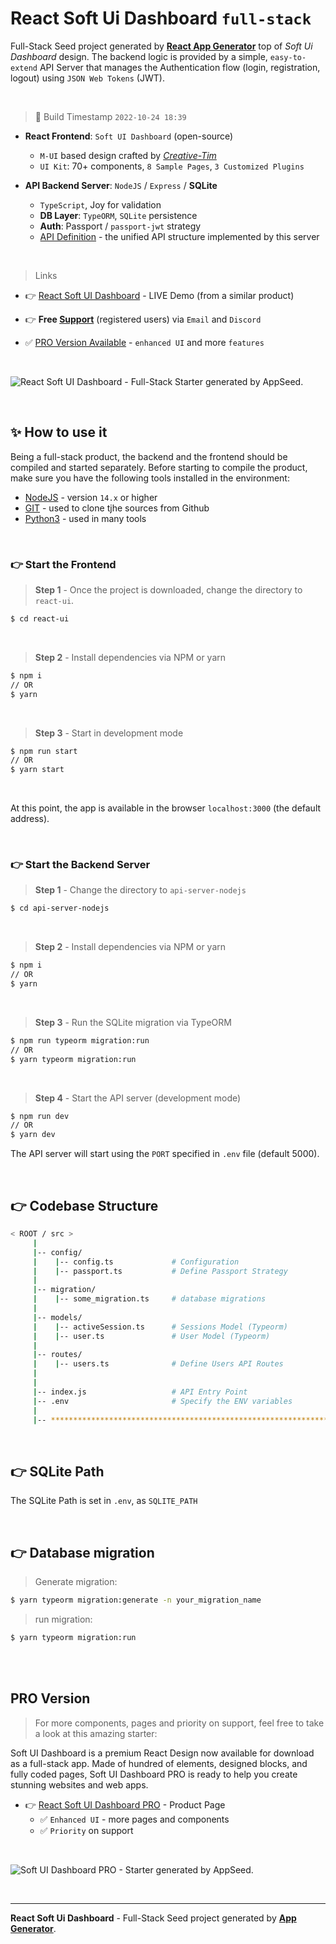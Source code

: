 # React Soft Ui Dashboard `full-stack`

Full-Stack Seed project generated by **[React App Generator](https://appseed.us/generator/react/)** top of *Soft Ui Dashboard* design. The backend logic is provided by a simple, `easy-to-extend` API Server that manages the Authentication flow (login, registration, logout) using `JSON Web Tokens` (JWT).

<br />

> 🚀 Build Timestamp `2022-10-24 18:39`

- **React Frontend**: `Soft UI Dashboard` (open-source)
  - `M-UI` based design crafted by *[Creative-Tim](https://bit.ly/3fKQZaL)*
  - `UI Kit`: 70+ components, `8 Sample Pages`, `3 Customized Plugins`
    

- **API Backend Server**: `NodeJS` / `Express` / **SQLite** 
  - `TypeScript`, Joy for validation
  - **DB Layer**: `TypeORM`, `SQLite` persistence
  - **Auth**: Passport / `passport-jwt` strategy
  - [API Definition](https://docs.appseed.us/boilerplate-code/api-unified-definition) - the unified API structure implemented by this server


<br />

> Links

- 👉 [React Soft UI Dashboard](https://node-js-react-soft-dashboard.appseed-srv1.com/authentication/sign-in) - LIVE Demo (from a similar product)

- 👉 **Free [Support](https://appseed.us/support/)** (registered users) via `Email` and `Discord`
- ✅ [PRO Version Available](#pro-version) - `enhanced UI` and more `features`

<br />

![React Soft UI Dashboard - Full-Stack Starter generated by AppSeed.](https://user-images.githubusercontent.com/51070104/174486537-0b74913d-886c-45ae-8f99-4f1b0d6a13f4.png) 

<br >

## ✨ How to use it

Being a full-stack product, the backend and the frontend should be compiled and started separately. 
Before starting to compile the product, make sure you have the following tools installed in the environment:

- [NodeJS](https://nodejs.org/en/) - version `14.x` or higher
- [GIT](https://git-scm.com/) - used to clone tjhe sources from Github
- [Python3](https://www.python.org/) - used in many tools

<br />

### 👉 Start the Frontend 

> **Step 1** - Once the project is downloaded, change the directory to `react-ui`. 

```bash
$ cd react-ui
```

<br >

> **Step 2** - Install dependencies via NPM or yarn

```bash
$ npm i
// OR
$ yarn
```

<br />

> **Step 3** - Start in development mode

```bash
$ npm run start 
// OR
$ yarn start
```

<br />

At this point, the app is available in the browser `localhost:3000` (the default address).


<br /> 

### 👉 Start the Backend Server 

> **Step 1** - Change the directory to `api-server-nodejs`

```bash
$ cd api-server-nodejs
```

<br >

> **Step 2** - Install dependencies via NPM or yarn

```bash
$ npm i
// OR
$ yarn
```

<br />

> **Step 3** - Run the SQLite migration via TypeORM

```bash
$ npm run typeorm migration:run
// OR 
$ yarn typeorm migration:run
```

<br />

> **Step 4** - Start the API server (development mode)

```bash
$ npm run dev
// OR
$ yarn dev
```

The API server will start using the `PORT` specified in `.env` file (default 5000).

<br /> 

## 👉 Codebase Structure

```bash
< ROOT / src >
     | 
     |-- config/                              
     |    |-- config.ts             # Configuration       
     |    |-- passport.ts           # Define Passport Strategy             
     | 
     |-- migration/
     |    |-- some_migration.ts     # database migrations
     |
     |-- models/                              
     |    |-- activeSession.ts      # Sessions Model (Typeorm)              
     |    |-- user.ts               # User Model (Typeorm) 
     | 
     |-- routes/                              
     |    |-- users.ts              # Define Users API Routes
     | 
     | 
     |-- index.js                   # API Entry Point
     |-- .env                       # Specify the ENV variables
     |                        
     |-- ************************************************************************
```

<br />

## 👉 SQLite Path

The SQLite Path is set in `.env`, as `SQLITE_PATH`

<br />

## 👉 Database migration

> Generate migration:

```bash
$ yarn typeorm migration:generate -n your_migration_name
```

> run migration: 

```bash
$ yarn typeorm migration:run
```

<br />

<br />

## PRO Version

> For more components, pages and priority on support, feel free to take a look at this amazing starter:

Soft UI Dashboard is a premium React Design now available for download as a full-stack app. Made of hundred of elements, designed blocks, and fully coded pages, Soft UI Dashboard PRO is ready to help you create stunning websites and web apps.

- 👉 [React Soft UI Dashboard PRO](https://appseed.us/product/soft-ui-dashboard-pro/full-stack/) - Product Page
  - ✅ `Enhanced UI` - more pages and components
  - ✅ `Priority` on support

<br >

![Soft UI Dashboard PRO - Starter generated by AppSeed.](https://user-images.githubusercontent.com/51070104/170829870-8acde5af-849a-4878-b833-3be7e67cff2d.png)

<br />

---
**React Soft Ui Dashboard** - Full-Stack Seed project generated by **[App Generator](https://appseed.us/generator/)**.
